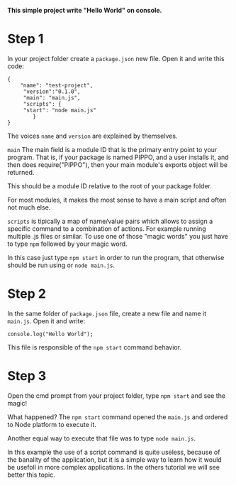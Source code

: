 **This simple project write "Hello World" on console.**

# Step 1
In your project folder create a `package.json` new file.
Open it and write this code:
  
    {
        "name": "test-project",
         "version":"0.1.0",
         "main": "main.js",
         "scripts": {
         "start": "node main.js"
            }
    }
The voices `name` and `version` are explained by themselves. 

`main` The main field is a module ID that is the primary entry point to your program. That is, if your package is named PIPPO, and a user installs it, and then does require("PIPPO"), then your main module's exports object will be returned.

This should be a module ID relative to the root of your package folder.

For most modules, it makes the most sense to have a main script and often not much else.

`scripts` is tipically a map of name/value pairs which allows to assign a specific command to a combination of actions. For example running multiple .js files or similar. To use one of those "magic words" you just have to type `npm` followed by your magic word.

In this case just type `npm start` in order to run the program, that otherwise should be run using or `node main.js`.

# Step 2
In the same folder of `package.json` file, create a new file and name it `main.js`. Open it and write:

    console.log("Hello World");
   
This file is responsible of the `npm start` command behavior.

# Step 3
Open the cmd prompt from your project folder, type `npm start` and see the magic!


What happened? The `npm start` command opened the `main.js` and ordered to Node platform to execute it.

Another equal way to execute that file was to type `node main.js`.

In this example the use of a script command is quite useless, because of the banality of the application, but it is a simple way to learn how it would be usefoll in more complex applications. In the others tutorial we will see better this topic.

